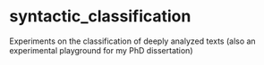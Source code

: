 syntactic_classification
========================

Experiments on the classification of deeply analyzed texts
(also an experimental playground for my PhD dissertation)

